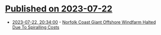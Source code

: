 # [Published on 2023-07-22](index.md)

* [2023-07-22, 20:34:00](https://news.slashdot.org/story/23/07/22/1845215/norfolk-coast-giant-offshore-windfarm-halted-due-to-spiralling-costs?utm_source=rss1.0mainlinkanon&utm_medium=feed) - [Norfolk Coast Giant Offshore Windfarm Halted Due To Spiralling Costs](https://news.slashdot.org/story/23/07/22/1845215/norfolk-coast-giant-offshore-windfarm-halted-due-to-spiralling-costs?utm_source=rss1.0mainlinkanon&utm_medium=feed)

